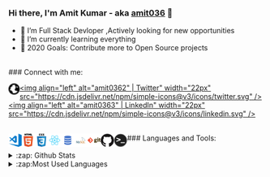 ### Hi there, I'm Amit Kumar - aka [amit036][website] 👋


- 🔭 I’m Full Stack Devloper ,Actively looking for new opportunities
- 🌱 I’m currently learning everything 
- 🥅 2020 Goals: Contribute more to Open Source projects
<br />
### Connect with me:

[<img align="left" alt="amit0361" width="22px" src="https://raw.githubusercontent.com/iconic/open-iconic/master/svg/globe.svg" />][website]
[<img align="left" alt="amit0362" | Twitter" width="22px" src="https://cdn.jsdelivr.net/npm/simple-icons@v3/icons/twitter.svg" />][twitter]
[<img align="left" alt="amit0363" | LinkedIn" width="22px" src="https://cdn.jsdelivr.net/npm/simple-icons@v3/icons/linkedin.svg" />][linkedin]


<br />
### Languages and Tools:
<img/>
<img align="left" alt="Visual Studio Code" width="26px" src="https://raw.githubusercontent.com/github/explore/80688e429a7d4ef2fca1e82350fe8e3517d3494d/topics/visual-studio-code/visual-studio-code.png" />
<img align="left" alt="HTML5" width="26px" src="https://raw.githubusercontent.com/github/explore/80688e429a7d4ef2fca1e82350fe8e3517d3494d/topics/html/html.png" />
<img align="left" alt="CSS3" width="26px" src="https://raw.githubusercontent.com/github/explore/80688e429a7d4ef2fca1e82350fe8e3517d3494d/topics/css/css.png" />
<img align="left" alt="React" width="26px" src="https://raw.githubusercontent.com/github/explore/80688e429a7d4ef2fca1e82350fe8e3517d3494d/topics/react/react.png" />
<img align="left" alt="SQL" width="26px" src="https://raw.githubusercontent.com/github/explore/80688e429a7d4ef2fca1e82350fe8e3517d3494d/topics/sql/sql.png" />
<img align="left" alt="MySQL" width="26px" src="https://raw.githubusercontent.com/github/explore/80688e429a7d4ef2fca1e82350fe8e3517d3494d/topics/mysql/mysql.png" />
<img align="left" alt="Git" width="26px" src="https://raw.githubusercontent.com/github/explore/80688e429a7d4ef2fca1e82350fe8e3517d3494d/topics/git/git.png" />
<img align="left" alt="GitHub" width="26px" src="https://raw.githubusercontent.com/github/explore/78df643247d429f6cc873026c0622819ad797942/topics/github/github.png" />
<img align="left" alt="Terminal" width="26px" src="https://raw.githubusercontent.com/github/explore/80688e429a7d4ef2fca1e82350fe8e3517d3494d/topics/terminal/terminal.png" />
<br />
<br />
<details>
  <summary>:zap: Github Stats</summary>

  <img align="left" alt="Amit's Github Stats" src="https://github-readme-stats.vercel.app/api?username=amit036&show_icons=true&hide_border=true" />
  
</details>
<details>
 <summary>:zap:Most Used Languages</summary>
<img align="left" alt="Amit's Github Stats" src="https://github-readme-stats.vercel.app/api/top-langs/?username=amit036&show_icons=true&hide_border=true" />
</details>

[website]: https://amit036.github.io/
[twitter]: https://twitter.com/amitraj036
[linkedin]: https://www.linkedin.com/in/amit-kumar-4a4345159/


